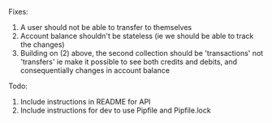 Fixes:
1. A user should not be able to transfer to themselves
2. Account balance shouldn't be stateless (ie we should be able to track the changes)
3. Building on (2) above, the second collection should be 'transactions' not 'transfers' ie make it possible to see both
credits and debits, and consequentially changes in account balance

Todo:
1. Include instructions in README for API
2. Include instructions for dev to use Pipfile and Pipfile.lock
